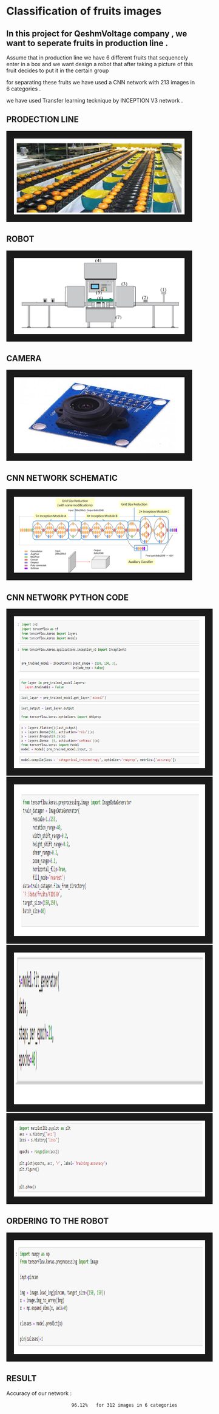 # Classification of fruits images

## In this project for QeshmVoltage company , we want to seperate fruits in production line .

Assume that in production line we have 6 different fruits that sequencely enter in a box and we want design a robot that after taking a picture of this fruit decides to put it in the certain group  


for separating these fruits we have used a CNN network with 213 images in 6 categories .

we have used Transfer learning tecknique by INCEPTION V3 network .


## PRODECTION LINE
<img src="fruit.PNG" width="450" height="200" border="20" title="blood cells">


## ROBOT
<img src="robot.PNG" width="450" height="200" border="20" title="blood cells">


## CAMERA
<img src="camera.PNG" width="450" height="200" border="20" title="blood cells">


## CNN NETWORK SCHEMATIC
<img src="cnn.PNG" width="450" height="200" border="20" title="blood cells">


## CNN NETWORK PYTHON CODE
<img src="1.PNG" width="850" height="400" border="20" title="blood cells">
<img src="2.PNG" width="850" height="400" border="20" title="blood cells">
<img src="3.PNG" width="850" height="400" border="20" title="blood cells">
<img src="4.PNG" width="850" height="200" border="20" title="blood cells">

## ORDERING TO THE ROBOT 
<img src="5.PNG" width="850" height="300" border="20" title="blood cells">

## RESULT
Accuracy of our network  : 

                            96.12%   for 312 images in 6 categories

